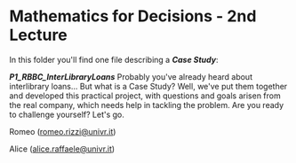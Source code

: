 # Mathematics for Decisions - 2nd Lecture #

In this folder you'll find one file describing a ___Case Study___:

___P1_RBBC_InterLibraryLoans___
Probably you've already heard about interlibrary loans... But what is a Case Study?
Well, we've put them together and developed this practical project, with questions and goals arisen from the real company, which needs help in tackling the problem.
Are you ready to challenge yourself? Let's go.


Romeo (romeo.rizzi@univr.it)

Alice (alice.raffaele@univr.it)
